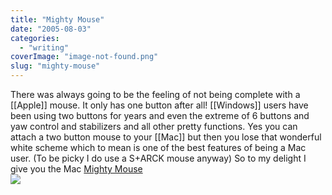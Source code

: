```yaml
---
title: "Mighty Mouse"
date: "2005-08-03"
categories: 
  - "writing"
coverImage: "image-not-found.png"
slug: "mighty-mouse"
---
```


There was always going to be the feeling of not being complete with a \[\[Apple\]\] mouse. It only has one button after all! \[\[Windows\]\] users have been using two buttons for years and even the extreme of 6 buttons and yaw control and stabilizers and all other pretty functions. Yes you can attach a two button mouse to your \[\[Mac\]\] but then you lose that wonderful white scheme which to mean is one of the best features of being a Mac user. (To be picky I do use a S+ARCK mouse anyway) So to my delight I give you the Mac [Mighty Mouse](http://www.apple.com/mightymouse/)  
[![](images/30868584_85a2688eb5_m.jpg)](http://www.flickr.com/photos/funkylarma/3086584/ "Mighty Mouse")
